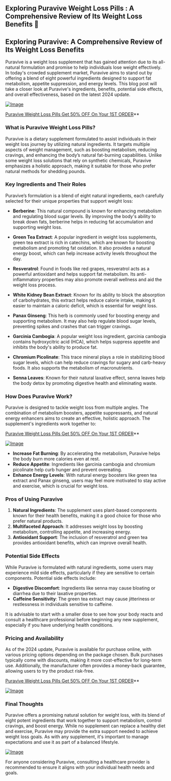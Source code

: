 ## Exploring Puravive Weight Loss Pills : A Comprehensive Review of Its Weight Loss Benefits 👋

## Exploring Puravive: A Comprehensive Review of Its Weight Loss Benefits

Puravive is a weight loss supplement that has gained attention due to its all-natural formulation and promise to help individuals lose weight effectively. In today's crowded supplement market, Puravive aims to stand out by offering a blend of eight powerful ingredients designed to support fat metabolism, appetite suppression, and energy levels. This blog post will take a closer look at Puravive's ingredients, benefits, potential side effects, and overall effectiveness, based on the latest 2024 update.

[![Image](https://encrypted-tbn0.gstatic.com/images?q=tbn:ANd9GcTP1U-Kie4eQBlp8c1r6yQrlkkKUzmC2gYa_w&s)]( https://5dd57ycdmgnh6tse0cj2sahbeh.hop.clickbank.net)

[Puravive Weight Loss Pills Get 50% OFF On Your 1ST ORDER]( https://5dd57ycdmgnh6tse0cj2sahbeh.hop.clickbank.net)**

### What is Puravive Weight Loss Pills?
Puravive is a dietary supplement formulated to assist individuals in their weight loss journey by utilizing natural ingredients. It targets multiple aspects of weight management, such as boosting metabolism, reducing cravings, and enhancing the body’s natural fat-burning capabilities. Unlike some weight loss solutions that rely on synthetic chemicals, Puravive emphasizes a holistic approach, making it suitable for those who prefer natural methods for shedding pounds.

### Key Ingredients and Their Roles

Puravive’s formulation is a blend of eight natural ingredients, each carefully selected for their unique properties that support weight loss:

- **Berberine**: This natural compound is known for enhancing metabolism and regulating blood sugar levels. By improving the body's ability to break down fats, berberine helps in reducing fat accumulation and supporting weight loss.

- **Green Tea Extract**: A popular ingredient in weight loss supplements, green tea extract is rich in catechins, which are known for boosting metabolism and promoting fat oxidation. It also provides a natural energy boost, which can help increase activity levels throughout the day.

- **Resveratrol**: Found in foods like red grapes, resveratrol acts as a powerful antioxidant and helps support fat metabolism. Its anti-inflammatory properties may also promote overall wellness and aid the weight loss process.

- **White Kidney Bean Extract**: Known for its ability to block the absorption of carbohydrates, this extract helps reduce calorie intake, making it easier to maintain a caloric deficit, which is essential for weight loss.

- **Panax Ginseng**: This herb is commonly used for boosting energy and supporting metabolism. It may also help regulate blood sugar levels, preventing spikes and crashes that can trigger cravings.

- **Garcinia Cambogia**: A popular weight loss ingredient, garcinia cambogia contains hydroxycitric acid (HCA), which helps suppress appetite and inhibits the body's ability to produce fat.

- **Chromium Picolinate**: This trace mineral plays a role in stabilizing blood sugar levels, which can help reduce cravings for sugary and carb-heavy foods. It also supports the metabolism of macronutrients.

- **Senna Leaves**: Known for their natural laxative effect, senna leaves help the body detox by promoting digestive health and eliminating waste.

### How Does Puravive Work?
Puravive is designed to tackle weight loss from multiple angles. The combination of metabolism boosters, appetite suppressants, and natural energy enhancers aims to create an effective, holistic approach. The supplement's ingredients work together to:

[Puravive Weight Loss Pills Get 50% OFF On Your 1ST ORDER]( https://5dd57ycdmgnh6tse0cj2sahbeh.hop.clickbank.net)**

[![Image](https://encrypted-tbn0.gstatic.com/images?q=tbn:ANd9GcTP1U-Kie4eQBlp8c1r6yQrlkkKUzmC2gYa_w&s)]( https://5dd57ycdmgnh6tse0cj2sahbeh.hop.clickbank.net)

- **Increase Fat Burning**: By accelerating the metabolism, Puravive helps the body burn more calories even at rest.
- **Reduce Appetite**: Ingredients like garcinia cambogia and chromium picolinate help curb hunger and prevent overeating.
- **Enhance Energy Levels**: With natural energy boosters like green tea extract and Panax ginseng, users may feel more motivated to stay active and exercise, which is crucial for weight loss.

### Pros of Using Puravive

1. **Natural Ingredients**: The supplement uses plant-based components known for their health benefits, making it a good choice for those who prefer natural products.
2. **Multifaceted Approach**: It addresses weight loss by boosting metabolism, controlling appetite, and increasing energy.
3. **Antioxidant Support**: The inclusion of resveratrol and green tea provides antioxidant benefits, which can improve overall health.

### Potential Side Effects
While Puravive is formulated with natural ingredients, some users may experience mild side effects, particularly if they are sensitive to certain components. Potential side effects include:

- **Digestive Discomfort**: Ingredients like senna may cause bloating or diarrhea due to their laxative properties.
- **Caffeine Sensitivity**: The green tea extract may cause jitteriness or restlessness in individuals sensitive to caffeine.

It is advisable to start with a smaller dose to see how your body reacts and consult a healthcare professional before beginning any new supplement, especially if you have underlying health conditions.

### Pricing and Availability
As of the 2024 update, Puravive is available for purchase online, with various pricing options depending on the package chosen. Bulk purchases typically come with discounts, making it more cost-effective for long-term use. Additionally, the manufacturer often provides a money-back guarantee, allowing users to try the product risk-free.

[Puravive Weight Loss Pills Get 50% OFF On Your 1ST ORDER]( https://5dd57ycdmgnh6tse0cj2sahbeh.hop.clickbank.net)**


[![Image](https://encrypted-tbn0.gstatic.com/images?q=tbn:ANd9GcTP1U-Kie4eQBlp8c1r6yQrlkkKUzmC2gYa_w&s)]( https://5dd57ycdmgnh6tse0cj2sahbeh.hop.clickbank.net)

### Final Thoughts
Puravive offers a promising natural solution for weight loss, with its blend of eight potent ingredients that work together to support metabolism, control cravings, and boost energy. While no supplement can replace a healthy diet and exercise, Puravive may provide the extra support needed to achieve weight loss goals. As with any supplement, it's important to manage expectations and use it as part of a balanced lifestyle.

[![Image](https://encrypted-tbn0.gstatic.com/images?q=tbn:ANd9GcTP1U-Kie4eQBlp8c1r6yQrlkkKUzmC2gYa_w&s)]( https://5dd57ycdmgnh6tse0cj2sahbeh.hop.clickbank.net)

For anyone considering Puravive, consulting a healthcare provider is recommended to ensure it aligns with your individual health needs and goals.

